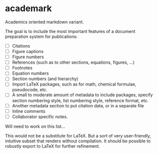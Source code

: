 # academark
Academics oriented markdown variant.

The goal is to include the most important features of a document preparation system for publications:

- [ ] Citations
- [ ] Figure captions
- [ ] Figure numbers
- [ ] References (such as to other sections, equations, figures, ...)
- [ ] Footnotes
- [ ] Equation numbers
- [ ] Section numbers (and hierarchy)
- [ ] Import LaTeX packages, such as for math, chemical formulae, pseudocode, etc.
- [ ] A small to moderate amount of metadata to include packages, specify section
      numbering style, list numbering style, reference format, etc.
- [ ] Another metadata section to put citation data, or in a separate file
- [ ] Inline comments
- [ ] Collaborator specific notes.

Will need to work on this list...

This would not be a substitute for LaTeX. But a sort of very user-friendly, intuitive
subset that renders without compilation. It should be possible to robustly export to LaTeX for
further refinement.
